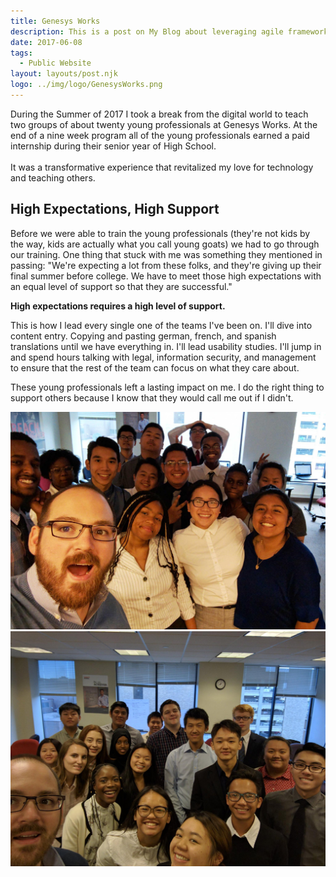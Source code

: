 ```yaml
---
title: Genesys Works
description: This is a post on My Blog about leveraging agile frameworks.
date: 2017-06-08
tags:
  - Public Website
layout: layouts/post.njk
logo: ../img/logo/GenesysWorks.png
---
```


<p class="lead-p">During the Summer of 2017 I took a break from the digital world to teach two groups of about twenty young professionals at Genesys Works. At the end of a nine week program all of the young professionals earned a paid internship during their senior year of High School.<br><br> It was a transformative experience that revitalized my love for technology and teaching others.</p>

## High Expectations, High Support

Before we were able to train the young professionals (they're not kids by the way, kids are actually what you call young goats) we had to go through our training. One thing that stuck with me was something they mentioned in passing: "We're expecting a lot from these folks, and they're giving up their final summer before college. We have to meet those high expectations with an equal level of support so that they are successful."

<strong>High expectations requires a high level of support.</strong>

This is how I lead every single one of the teams I've been on. I'll dive into content entry. Copying and pasting german, french, and spanish translations until we have everything in. I'll lead usability studies. I'll jump in and spend hours talking with legal, information security, and management to ensure that the rest of the team can focus on what they care about.

These young professionals left a lasting impact on me. I do the right thing to support others because I know that they would call me out if I didn't.

<img src="/img/genesysworks/cohort-1.jpeg" alt="Image of me with a cohort of about 20 young professionals!"/>

<img src="/img/genesysworks/cohort-2.jpeg" alt="Another image of me with a cohort of about 20 young professionals!"/>
